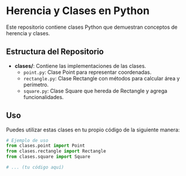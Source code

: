 # Herencia y Clases en Python

Este repositorio contiene clases Python que demuestran conceptos de herencia y clases.

## Estructura del Repositorio

- **clases/**: Contiene las implementaciones de las clases.
  - `point.py`: Clase Point para representar coordenadas.
  - `rectangle.py`: Clase Rectangle con métodos para calcular área y perímetro.
  - `square.py`: Clase Square que hereda de Rectangle y agrega funcionalidades.

## Uso

Puedes utilizar estas clases en tu propio código de la siguiente manera:

```python
# Ejemplo de uso
from clases.point import Point
from clases.rectangle import Rectangle
from clases.square import Square

# ... (tu código aquí)
